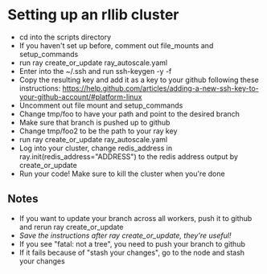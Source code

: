 # Setting up an rllib cluster
- cd into the scripts directory
- If you haven't set up before, comment out file_mounts and setup_commands
- run ray create_or_update ray_autoscale.yaml
- Enter into the ~/.ssh and run  ssh-keygen -y -f <NAME OF RAY KEY.pem>
- Copy the resulting key and add it as a key to your github following these instructions: https://help.github.com/articles/adding-a-new-ssh-key-to-your-github-account/#platform-linux
- Uncomment out file mount and setup_commands
- Change tmp/foo to have your path and point to the desired branch
- Make sure that branch is pushed up to github
- Change tmp/foo2 to be the path to your ray key
- run ray create_or_update ray_autoscale.yaml
- Log into your cluster, change redis_address in ray.init(redis_address="ADDRESS") to the redis address output by create_or_update
- Run your code! Make sure to kill the cluster when you're done

## Notes

- If you want to update your branch across all workers, push it to github and
    rerun ray create_or_update
- *Save the instructions after ray create_or_update, they're useful!*
- If you see "fatal: not a tree", you need to push your branch to github
- If it fails because of "stash your changes", go to the node and stash your changes